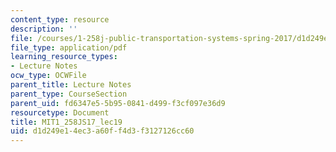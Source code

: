 ```yaml
---
content_type: resource
description: ''
file: /courses/1-258j-public-transportation-systems-spring-2017/d1d249e14ec3a60ff4d3f3127126cc60_MIT1_258JS17_lec19.pdf
file_type: application/pdf
learning_resource_types:
- Lecture Notes
ocw_type: OCWFile
parent_title: Lecture Notes
parent_type: CourseSection
parent_uid: fd6347e5-5b95-0841-d499-f3cf097e36d9
resourcetype: Document
title: MIT1_258JS17_lec19
uid: d1d249e1-4ec3-a60f-f4d3-f3127126cc60
---
```


